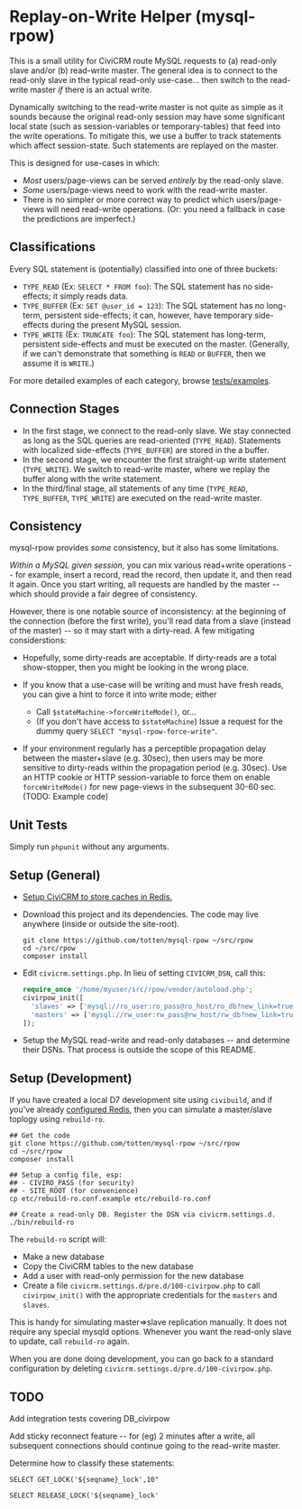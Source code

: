 # Replay-on-Write Helper (mysql-rpow)

This is a small utility for CiviCRM route MySQL requests to (a) read-only
slave and/or (b) read-write master.  The general idea is to connect to the
read-only slave in the typical read-only use-case...  then switch to the
read-write master *if* there is an actual write.

Dynamically switching to the read-write master is not quite as simple as it
sounds because the original read-only session may have some significant local
state (such as session-variables or temporary-tables) that feed into the
write operations. To mitigate this, we use a buffer to track statements
which affect session-state. Such statements are replayed on the master.

This is designed for use-cases in which:

* *Most* users/page-views can be served *entirely* by the read-only slave.
* *Some* users/page-views need to work with the read-write master.
* There is no simpler or more correct way to predict which users/page-views will need read-write operations.
  (Or: you need a fallback in case the predictions are imperfect.)

## Classifications

Every SQL statement is (potentially) classified into one of three buckets:

* `TYPE_READ` (Ex: `SELECT * FROM foo`): The SQL statement has no side-effects; it simply reads data.
* `TYPE_BUFFER` (Ex: `SET @user_id = 123`): The SQL statement has no long-term, persistent side-effects; it can,
  however, have temporary side-effects during the present MySQL session.
* `TYPE_WRITE` (Ex: `TRUNCATE foo`): The SQL statement has long-term, persistent side-effects and must be
   executed on the master. (Generally, if we can't demonstrate that something is `READ` or `BUFFER`,
   then we assume it is `WRITE`.)

For more detailed examples of each category, browse [tests/examples](tests/examples).

## Connection Stages

* In the first stage, we connect to the read-only slave. We stay connected
  as long as the SQL queries are read-oriented (`TYPE_READ`). Statements
  with localized side-effects (`TYPE_BUFFER`) are stored in the a buffer.
* In the second stage, we encounter the first straight-up write statement
  (`TYPE_WRITE`).  We switch to read-write master, where we replay the buffer
  along with the write statement.
* In the third/final stage, all statements of any time (`TYPE_READ`,
  `TYPE_BUFFER`, `TYPE_WRITE`) are executed on the read-write master.

## Consistency

mysql-rpow provides *some* consistency, but it also has some limitations.

*Within a MySQL given session*, you can mix various read+write operations --
for example, insert a record, read the record, then update it, and then read
it again.  Once you start writing, all requests are handled by the master --
which should provide a fair degree of consistency.

However, there is one notable source of inconsistency: at the beginning of
the connection (before the first write), you'll read data from a slave
(instead of the master) -- so it may start with a dirty-read. A few
mitigating considerstions:

* Hopefully, some dirty-reads are acceptable.  If dirty-reads are a total show-stopper, then you
  might be looking in the wrong place.

* If you know that a use-case will be writing and must have fresh reads, you can give a hint
  to force it into write mode; either
    * Call `$stateMachine->forceWriteMode()`, or...
    * (If you don't have access to `$stateMachine`) Issue a request for the dummy query
      `SELECT "mysql-rpow-force-write"`.

* If your environment regularly has a perceptible propagation delay between the master+slave (e.g.  30sec), then users
  may be more sensitive to dirty-reads within the propagation period (e.g.  30sec).  Use an HTTP cookie or HTTP
  session-variable to force them on enable `forceWriteMode()` for new page-views in the subsequent 30-60 sec.  (TODO:
  Example code)

## Unit Tests

Simply run `phpunit` without any arguments.

## Setup (General)

* [Setup CiviCRM to store caches in Redis.](https://docs.civicrm.org/sysadmin/en/latest/setup/cache/)

* Download this project and its dependencies. The code may live anywhere
  (inside or outside the site-root).

  ```
  git clone https://github.com/totten/mysql-rpow ~/src/rpow
  cd ~/src/rpow
  composer install
  ```

* Edit `civicrm.settings.php`. In lieu of setting `CIVICRM_DSN`, call this:
  ```php
  require_once '/home/myuser/src/rpow/vendor/autoload.php';
  civirpow_init([
    'slaves' => ['mysql://ro_user:ro_pass@ro_host/ro_db?new_link=true'],
    'masters' => ['mysql://rw_user:rw_pass@rw_host/rw_db?new_link=true'],
  ]);
  ```

* Setup the MySQL read-write and read-only databases -- and determine their
  DSNs.  That process is outside the scope of this README.

## Setup (Development)

If you have created a local D7 development site using `civibuild`, and if you've already
[configured Redis](https://docs.civicrm.org/sysadmin/en/latest/setup/cache/), then you can simulate
a master/slave toplogy using `rebuild-ro`.

```
## Get the code
git clone https://github.com/totten/mysql-rpow ~/src/rpow
cd ~/src/rpow
composer install

## Setup a config file, esp:
## - CIVIRO_PASS (for security)
## - SITE_ROOT (for convenience)
cp etc/rebuild-ro.conf.example etc/rebuild-ro.conf

## Create a read-only DB. Register the DSN via civicrm.settings.d.
./bin/rebuild-ro
```

The `rebuild-ro` script will:

* Make a new database
* Copy the CiviCRM tables to the new database
* Add a user with read-only permission for the new database
* Create a file `civicrm.settings.d/pre.d/100-civirpow.php` 
  to call `civirpow_init()` with the appropriate credentials
  for the `masters` and `slaves`.

This is handy for simulating master=>slave replication manually. It does
not require any special mysqld options. Whenever you want the read-only
slave to update, call `rebuild-ro` again.

When you are done doing development, you can go back to a standard
configuration by deleting `civicrm.settings.d/pre.d/100-civirpow.php`.

## TODO

Add integration tests covering DB_civirpow

Add sticky reconnect feature -- for (eg) 2 minutes after a write, all
subsequent connections should continue going to the read-write master.

Determine how to classify these statements:

```
SELECT GET_LOCK('${seqname}_lock',10"

SELECT RELEASE_LOCK('${seqname}_lock'
```
